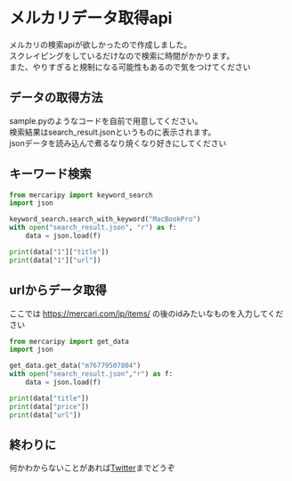 # メルカリデータ取得api
メルカリの検索apiが欲しかったので作成しました。
<br>スクレイピングをしているだけなので検索に時間がかかります。
<br>また、やりすぎると規制になる可能性もあるので気をつけてください

## データの取得方法
sample.pyのようなコードを自前で用意してください。
<br>検索結果はsearch_result.jsonというものに表示されます。
<br>jsonデータを読み込んで煮るなり焼くなり好きにしてください

## キーワード検索
```python:sample.py
from mercaripy import keyword_search
import json

keyword_search.search_with_keyword("MacBookPro")
with open("search_result.json", "r") as f:
    data = json.load(f)

print(data["1"]["title"])
print(data["1"]["url"])
```

## urlからデータ取得
ここでは https://mercari.com/jp/items/ の後のidみたいなものを入力してください

``` python:sample.py
from mercaripy import get_data
import json

get_data.get_data("m76779507804")
with open("search_result.json","r") as f:
    data = json.load(f)

print(data["title"])
print(data["price"])
print(data["url"])
```

## 終わりに
何かわからないことがあれば[Twitter](https://twitter.com/_kmch4n_)までどうぞ